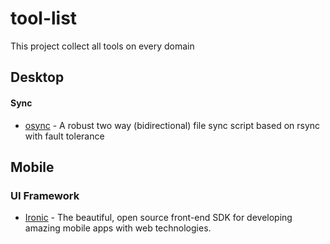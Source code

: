 # tool-list
This project collect all tools on every domain

## Desktop

#### Sync
- [osync](https://github.com/deajan/osync) - A robust two way (bidirectional) file sync script based on rsync with fault tolerance

## Mobile

### UI Framework
- [Ironic](http://ionicframework.com/) - The beautiful, open source front-end SDK for developing amazing mobile apps with web technologies.
